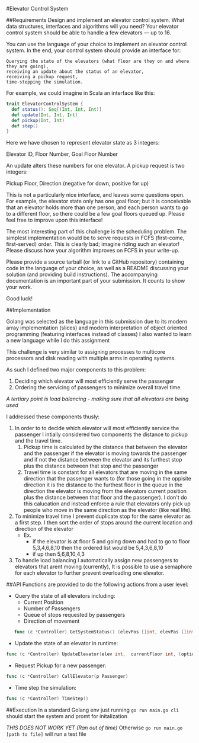 
#Elevator Control System

##Requirements
Design and implement an elevator control system. What data structures, interfaces and algorithms will you need? Your elevator control system should be able to handle a few elevators — up to 16.

You can use the language of your choice to implement an elevator control system. In the end, your control system should provide an interface for:

    Querying the state of the elevators (what floor are they on and where they are going),
    receiving an update about the status of an elevator,
    receiving a pickup request,
    time-stepping the simulation.

For example, we could imagine in Scala an interface like this:
```scala
trait ElevatorControlSystem {
  def status(): Seq[(Int, Int, Int)]
  def update(Int, Int, Int)
  def pickup(Int, Int)
  def step()
}
```
Here we have chosen to represent elevator state as 3 integers:

Elevator ID, Floor Number, Goal Floor Number

An update alters these numbers for one elevator. A pickup request is two integers:

Pickup Floor, Direction (negative for down, positive for up)

This is not a particularly nice interface, and leaves some questions open. For example, the elevator state only has one goal floor; but it is conceivable that an elevator holds more than one person, and each person wants to go to a different floor, so there could be a few goal floors queued up. Please feel free to improve upon this interface!

The most interesting part of this challenge is the scheduling problem. The simplest implementation would be to serve requests in FCFS (first-come, first-served) order. This is clearly bad; imagine riding such an elevator! Please discuss how your algorithm improves on FCFS in your write-up.

Please provide a source tarball (or link to a GitHub repository) containing code in the language of your choice, as well as a README discussing your solution (and providing build instructions). The accompanying documentation is an important part of your submission. It counts to show your work.

Good luck!

##Implementation

Golang was selected as the language in this submission due to its modern array implementation (slices) and modern interpretation of object oriented programming (featuring interfaces instead of classes)
I also wanted to learn a new language while I do this assignment

This challenge is very similar to assigning processes to multicore processors and disk reading with multiple arms in operating systems.

As such I defined two major components to this problem:
  1. Deciding which elevator will most efficiently serve the passenger
  2. Ordering the servicing of passengers to minimize overall travel time.

  _A tertiary point is load balancing - making sure that all elevators are being used_

I addressed these components thusly:
  1. In order to to decide which elevator will most efficiently service the passenger I intially considered two components the distance to pickup and the travel time.
      1. Pickup time is calculated by the distance that between the elevator and the passenger if the elevator is moving towards the passenger and if not the distance between the elevator and its furthest stop plus the distance between that stop and the passenger
      2. Travel time is constant for all elevators that are moving in the same direction that the passenger wants to (for those going in the oppisite direction it is the distance to the furthest floor in the queue in the direction the elevator is moving from the elevators current position plus the distance between that floor and the passenger). I don't do this calucation and instead enforce a rule that elevators only pick up people who move in the same direction as the elevator (like real life).
  2. To minimize travel time I prevent duplicate stop for the same elevator as a first step. I then sort the order of stops around the current location and direction of the elevator
      * Ex.
          * if the elevator is at floor 5 and going down and had to go to floor 5,3,4,6,8,10 then the ordered list would be 5,4,3,6,8,10
          * if up then 5,6,8,10,4,3
  3. To handle load balancing I automatically assign new passengers to elevators that arent moving (currently), It is possible to use a semaphore for each elevator to further prevent overloading one elevator.


##API
Functions are provided to do the following actions from a user level:

* Query the state of all elevators including:
    * Current Position
    * Number of Passengers
    * Queue of stops requested by passengers
    * Direction of movement

```go
   func (c *Controller) GetSystemStatus() (elevPos []int, elevPas []int, elevDir []Direction, elevDes [][]int);

```

* Update the state of an elevator in runtime:
```go
func (c *Controller) UpdateElevator(elev int,  currentFloor int, (optional) stop int)
```

* Request Pickup for a new passenger:
```go
func (c *Controller) CallElevator(p Passenger)
```
* Time step the simulation:
```go
func (c *Controller) TimeStep()
```


##Execution
In a standard Golang env just running ```go run main.go cli``` should start the system and promt for initalization

*THIS DOES NOT WORK YET (Ran out of time)*
Otherwise  ```go run main.go [path to file]``` will run a test file
